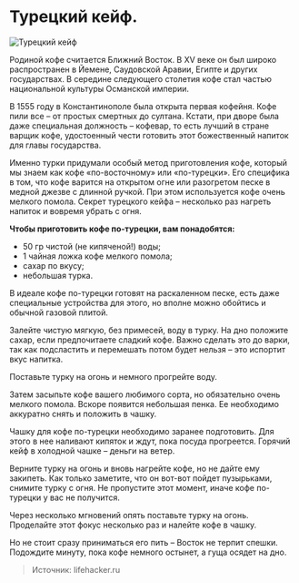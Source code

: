 # Турецкий кейф.
![Турецкий кейф](/images/Kulinar/Napitki/cofe_tirkish.jpg 'Турецкий кейф')

Родиной кофе считается Ближний Восток. В XV веке он был широко распространен в Йемене, Саудовской Аравии, Египте и других государствах. В середине следующего столетия кофе стал частью национальной культуры Османской империи.

В 1555 году в Константинополе была открыта первая кофейня. Кофе пили все – от простых смертных до султана. Кстати, при дворе была даже специальная должность – кофевар, то есть лучший в стране варщик кофе, удостоенный чести готовить этот божественный напиток для главы государства.

Именно турки придумали особый метод приготовления кофе, который мы знаем как кофе «по-восточному» или «по-турецки». Его специфика в том, что кофе варится на открытом огне или разогретом песке в медной джезве с длинной ручкой. При этом используется кофе очень мелкого помола. Секрет турецкого кейфа – несколько раз нагреть напиток и вовремя убрать с огня.

**Чтобы приготовить кофе по-турецки, вам понадобятся:**

- 50 гр чистой (не кипяченой!) воды;
- 1 чайная ложка кофе мелкого помола;
- сахар по вкусу;
- небольшая турка.

В идеале кофе по-турецки готовят на раскаленном песке, есть даже специальные устройства для этого, но вполне можно обойтись и обычной газовой плитой.

Залейте чистую мягкую, без примесей, воду в турку. На дно положите сахар, если предпочитаете сладкий кофе. Важно сделать это до варки, так как подсластить и перемешать потом будет нельзя – это испортит вкус напитка.

Поставьте турку на огонь и немного прогрейте воду.

Затем засыпьте кофе вашего любимого сорта, но обязательно очень мелкого помола. Вскоре появится небольшая пенка. Ее необходимо аккуратно снять и положить в чашку.

Чашку для кофе по-турецки необходимо заранее подготовить. Для этого в нее наливают кипяток и ждут, пока посуда прогреется. Горячий кейф в холодной чашке – деньги на ветер.

Верните турку на огонь и вновь нагрейте кофе, но не дайте ему закипеть. Как только заметите, что он вот-вот пойдет пузырьками, снимите турку с огня. Не пропустите этот момент, иначе кофе по-турецки у вас не получится.

Через несколько мгновений опять поставьте турку на огонь. Проделайте этот фокус несколько раз и налейте кофе в чашку.

Но не стоит сразу приниматься его пить – Восток не терпит спешки. Подождите минуту, пока кофе немного остынет, а гуща осядет на дно.

> Источник: lifehacker.ru
